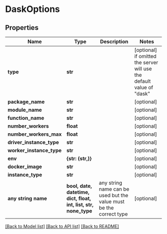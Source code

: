 # DaskOptions


## Properties
Name | Type | Description | Notes
------------ | ------------- | ------------- | -------------
**type** | **str** |  | [optional]  if omitted the server will use the default value of "dask"
**package_name** | **str** |  | [optional] 
**module_name** | **str** |  | [optional] 
**function_name** | **str** |  | [optional] 
**number_workers** | **float** |  | [optional] 
**number_workers_max** | **float** |  | [optional] 
**driver_instance_type** | **str** |  | [optional] 
**worker_instance_type** | **str** |  | [optional] 
**env** | **{str: (str,)}** |  | [optional] 
**docker_image** | **str** |  | [optional] 
**instance_type** | **str** |  | [optional] 
**any string name** | **bool, date, datetime, dict, float, int, list, str, none_type** | any string name can be used but the value must be the correct type | [optional]

[[Back to Model list]](../README.md#documentation-for-models) [[Back to API list]](../README.md#documentation-for-api-endpoints) [[Back to README]](../README.md)


